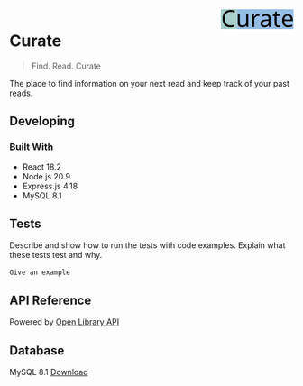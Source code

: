 <img src="./client/src/assets/logo.svg" alt="Logo of the project" align="right" style="height:35px">

# Curate

> Find. Read. Curate

The place to find information on your next read and keep track of your past reads.

## Developing

### Built With

-   React 18.2
-   Node.js 20.9
-   Express.js 4.18
-   MySQL 8.1

## Tests

Describe and show how to run the tests with code examples.
Explain what these tests test and why.

```shell
Give an example
```

## API Reference

Powered by [Open Library API](https://openlibrary.org/dev/docs/api/search)

## Database

MySQL 8.1
[Download](https://dev.mysql.com/downloads/mysql/)
